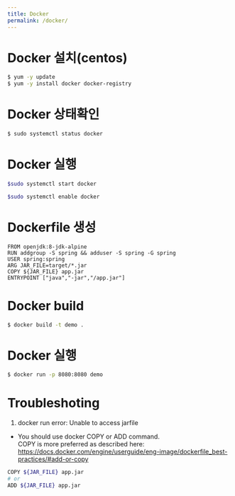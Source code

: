 ```yaml
---
title: Docker
permalink: /docker/
---
```



# Docker 설치(centos)
```bash
$ yum -y update
$ yum -y install docker docker-registry
```
# Docker 상태확인
```bash
$ sudo systemctl status docker
```

# Docker 실행
```bash
$sudo systemctl start docker

$sudo systemctl enable docker
```

# Dockerfile 생성
```docker
FROM openjdk:8-jdk-alpine
RUN addgroup -S spring && adduser -S spring -G spring
USER spring:spring
ARG JAR_FILE=target/*.jar
COPY ${JAR_FILE} app.jar
ENTRYPOINT ["java","-jar","/app.jar"]
```

# Docker build
```bash
$ docker build -t demo .
```

# Docker  실행
```bash
$ docker run -p 8080:8080 demo
```

# Troubleshoting
1. docker run error: Unable to access jarfile  
- You should use docker COPY or ADD command.  
COPY is more preferred as described here: https://docs.docker.com/engine/userguide/eng-image/dockerfile_best-practices/#add-or-copy
```bash
COPY ${JAR_FILE} app.jar
# or
ADD ${JAR_FILE} app.jar
```

